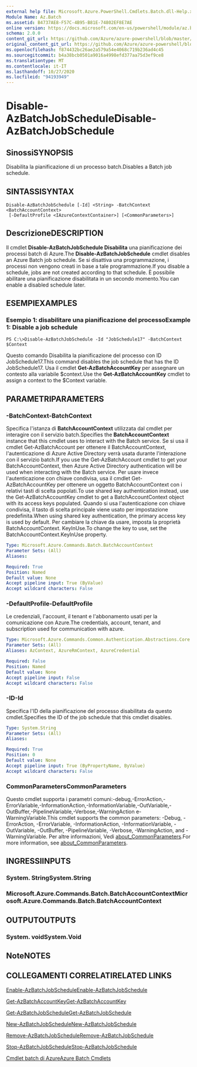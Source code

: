 ```yaml
---
external help file: Microsoft.Azure.PowerShell.Cmdlets.Batch.dll-Help.xml
Module Name: Az.Batch
ms.assetid: B4737AE8-F57C-4B95-B81E-74802EF8E7AE
online version: https://docs.microsoft.com/en-us/powershell/module/az.batch/disable-azbatchjobschedule
schema: 2.0.0
content_git_url: https://github.com/Azure/azure-powershell/blob/master/src/Batch/Batch/help/Disable-AzBatchJobSchedule.md
original_content_git_url: https://github.com/Azure/azure-powershell/blob/master/src/Batch/Batch/help/Disable-AzBatchJobSchedule.md
ms.openlocfilehash: f874432bc26ae2a579a54e4068c719b236ad4c45
ms.sourcegitcommit: b4a38bcb0501a9016a4998efd377aa75d3ef9ce8
ms.translationtype: MT
ms.contentlocale: it-IT
ms.lasthandoff: 10/27/2020
ms.locfileid: "94193949"
---
```

# <span data-ttu-id="f94ee-101">Disable-AzBatchJobSchedule</span><span class="sxs-lookup"><span data-stu-id="f94ee-101">Disable-AzBatchJobSchedule</span></span>

## <span data-ttu-id="f94ee-102">Sinossi</span><span class="sxs-lookup"><span data-stu-id="f94ee-102">SYNOPSIS</span></span>
<span data-ttu-id="f94ee-103">Disabilita la pianificazione di un processo batch.</span><span class="sxs-lookup"><span data-stu-id="f94ee-103">Disables a Batch job schedule.</span></span>

## <span data-ttu-id="f94ee-104">SINTASSI</span><span class="sxs-lookup"><span data-stu-id="f94ee-104">SYNTAX</span></span>

```
Disable-AzBatchJobSchedule [-Id] <String> -BatchContext <BatchAccountContext>
 [-DefaultProfile <IAzureContextContainer>] [<CommonParameters>]
```

## <span data-ttu-id="f94ee-105">Descrizione</span><span class="sxs-lookup"><span data-stu-id="f94ee-105">DESCRIPTION</span></span>
<span data-ttu-id="f94ee-106">Il cmdlet **Disable-AzBatchJobSchedule Disabilita** una pianificazione dei processi batch di Azure.</span><span class="sxs-lookup"><span data-stu-id="f94ee-106">The **Disable-AzBatchJobSchedule** cmdlet disables an Azure Batch job schedule.</span></span>
<span data-ttu-id="f94ee-107">Se si disattiva una programmazione, i processi non vengono creati in base a tale programmazione.</span><span class="sxs-lookup"><span data-stu-id="f94ee-107">If you disable a schedule, jobs are not created according to that schedule.</span></span>
<span data-ttu-id="f94ee-108">È possibile abilitare una pianificazione disabilitata in un secondo momento.</span><span class="sxs-lookup"><span data-stu-id="f94ee-108">You can enable a disabled schedule later.</span></span>

## <span data-ttu-id="f94ee-109">ESEMPI</span><span class="sxs-lookup"><span data-stu-id="f94ee-109">EXAMPLES</span></span>

### <span data-ttu-id="f94ee-110">Esempio 1: disabilitare una pianificazione del processo</span><span class="sxs-lookup"><span data-stu-id="f94ee-110">Example 1: Disable a job schedule</span></span>
```
PS C:\>Disable-AzBatchJobSchedule -Id "JobSchedule17" -BatchContext $Context
```

<span data-ttu-id="f94ee-111">Questo comando Disabilita la pianificazione del processo con ID JobSchedule17.</span><span class="sxs-lookup"><span data-stu-id="f94ee-111">This command disables the job schedule that has the ID JobSchedule17.</span></span>
<span data-ttu-id="f94ee-112">Usa il cmdlet **Get-AzBatchAccountKey** per assegnare un contesto alla variabile $context.</span><span class="sxs-lookup"><span data-stu-id="f94ee-112">Use the **Get-AzBatchAccountKey** cmdlet to assign a context to the $Context variable.</span></span>

## <span data-ttu-id="f94ee-113">PARAMETRI</span><span class="sxs-lookup"><span data-stu-id="f94ee-113">PARAMETERS</span></span>

### <span data-ttu-id="f94ee-114">-BatchContext</span><span class="sxs-lookup"><span data-stu-id="f94ee-114">-BatchContext</span></span>
<span data-ttu-id="f94ee-115">Specifica l'istanza di **BatchAccountContext** utilizzata dal cmdlet per interagire con il servizio batch.</span><span class="sxs-lookup"><span data-stu-id="f94ee-115">Specifies the **BatchAccountContext** instance that this cmdlet uses to interact with the Batch service.</span></span>
<span data-ttu-id="f94ee-116">Se si usa il cmdlet Get-AzBatchAccount per ottenere il BatchAccountContext, l'autenticazione di Azure Active Directory verrà usata durante l'interazione con il servizio batch.</span><span class="sxs-lookup"><span data-stu-id="f94ee-116">If you use the Get-AzBatchAccount cmdlet to get your BatchAccountContext, then Azure Active Directory authentication will be used when interacting with the Batch service.</span></span> <span data-ttu-id="f94ee-117">Per usare invece l'autenticazione con chiave condivisa, usa il cmdlet Get-AzBatchAccountKey per ottenere un oggetto BatchAccountContext con i relativi tasti di scelta popolati.</span><span class="sxs-lookup"><span data-stu-id="f94ee-117">To use shared key authentication instead, use the Get-AzBatchAccountKey cmdlet to get a BatchAccountContext object with its access keys populated.</span></span> <span data-ttu-id="f94ee-118">Quando si usa l'autenticazione con chiave condivisa, il tasto di scelta principale viene usato per impostazione predefinita.</span><span class="sxs-lookup"><span data-stu-id="f94ee-118">When using shared key authentication, the primary access key is used by default.</span></span> <span data-ttu-id="f94ee-119">Per cambiare la chiave da usare, imposta la proprietà BatchAccountContext. KeyInUse.</span><span class="sxs-lookup"><span data-stu-id="f94ee-119">To change the key to use, set the BatchAccountContext.KeyInUse property.</span></span>

```yaml
Type: Microsoft.Azure.Commands.Batch.BatchAccountContext
Parameter Sets: (All)
Aliases:

Required: True
Position: Named
Default value: None
Accept pipeline input: True (ByValue)
Accept wildcard characters: False
```

### <span data-ttu-id="f94ee-120">-DefaultProfile</span><span class="sxs-lookup"><span data-stu-id="f94ee-120">-DefaultProfile</span></span>
<span data-ttu-id="f94ee-121">Le credenziali, l'account, il tenant e l'abbonamento usati per la comunicazione con Azure.</span><span class="sxs-lookup"><span data-stu-id="f94ee-121">The credentials, account, tenant, and subscription used for communication with azure.</span></span>

```yaml
Type: Microsoft.Azure.Commands.Common.Authentication.Abstractions.Core.IAzureContextContainer
Parameter Sets: (All)
Aliases: AzContext, AzureRmContext, AzureCredential

Required: False
Position: Named
Default value: None
Accept pipeline input: False
Accept wildcard characters: False
```

### <span data-ttu-id="f94ee-122">-ID</span><span class="sxs-lookup"><span data-stu-id="f94ee-122">-Id</span></span>
<span data-ttu-id="f94ee-123">Specifica l'ID della pianificazione del processo disabilitata da questo cmdlet.</span><span class="sxs-lookup"><span data-stu-id="f94ee-123">Specifies the ID of the job schedule that this cmdlet disables.</span></span>

```yaml
Type: System.String
Parameter Sets: (All)
Aliases:

Required: True
Position: 0
Default value: None
Accept pipeline input: True (ByPropertyName, ByValue)
Accept wildcard characters: False
```

### <span data-ttu-id="f94ee-124">CommonParameters</span><span class="sxs-lookup"><span data-stu-id="f94ee-124">CommonParameters</span></span>
<span data-ttu-id="f94ee-125">Questo cmdlet supporta i parametri comuni:-debug,-ErrorAction,-ErrorVariable,-InformationAction,-InformationVariable,-OutVariable,-OutBuffer,-PipelineVariable,-Verbose,-WarningAction e-WarningVariable.</span><span class="sxs-lookup"><span data-stu-id="f94ee-125">This cmdlet supports the common parameters: -Debug, -ErrorAction, -ErrorVariable, -InformationAction, -InformationVariable, -OutVariable, -OutBuffer, -PipelineVariable, -Verbose, -WarningAction, and -WarningVariable.</span></span> <span data-ttu-id="f94ee-126">Per altre informazioni, Vedi [about_CommonParameters](http://go.microsoft.com/fwlink/?LinkID=113216).</span><span class="sxs-lookup"><span data-stu-id="f94ee-126">For more information, see [about_CommonParameters](http://go.microsoft.com/fwlink/?LinkID=113216).</span></span>

## <span data-ttu-id="f94ee-127">INGRESSI</span><span class="sxs-lookup"><span data-stu-id="f94ee-127">INPUTS</span></span>

### <span data-ttu-id="f94ee-128">System. String</span><span class="sxs-lookup"><span data-stu-id="f94ee-128">System.String</span></span>

### <span data-ttu-id="f94ee-129">Microsoft.Azure.Commands.Batch.BatchAccountContext</span><span class="sxs-lookup"><span data-stu-id="f94ee-129">Microsoft.Azure.Commands.Batch.BatchAccountContext</span></span>

## <span data-ttu-id="f94ee-130">OUTPUT</span><span class="sxs-lookup"><span data-stu-id="f94ee-130">OUTPUTS</span></span>

### <span data-ttu-id="f94ee-131">System. void</span><span class="sxs-lookup"><span data-stu-id="f94ee-131">System.Void</span></span>

## <span data-ttu-id="f94ee-132">Note</span><span class="sxs-lookup"><span data-stu-id="f94ee-132">NOTES</span></span>

## <span data-ttu-id="f94ee-133">COLLEGAMENTI CORRELATI</span><span class="sxs-lookup"><span data-stu-id="f94ee-133">RELATED LINKS</span></span>

[<span data-ttu-id="f94ee-134">Enable-AzBatchJobSchedule</span><span class="sxs-lookup"><span data-stu-id="f94ee-134">Enable-AzBatchJobSchedule</span></span>](./Enable-AzBatchJobSchedule.md)

[<span data-ttu-id="f94ee-135">Get-AzBatchAccountKey</span><span class="sxs-lookup"><span data-stu-id="f94ee-135">Get-AzBatchAccountKey</span></span>](./Get-AzBatchAccountKey.md)

[<span data-ttu-id="f94ee-136">Get-AzBatchJobSchedule</span><span class="sxs-lookup"><span data-stu-id="f94ee-136">Get-AzBatchJobSchedule</span></span>](./Get-AzBatchJobSchedule.md)

[<span data-ttu-id="f94ee-137">New-AzBatchJobSchedule</span><span class="sxs-lookup"><span data-stu-id="f94ee-137">New-AzBatchJobSchedule</span></span>](./New-AzBatchJobSchedule.md)

[<span data-ttu-id="f94ee-138">Remove-AzBatchJobSchedule</span><span class="sxs-lookup"><span data-stu-id="f94ee-138">Remove-AzBatchJobSchedule</span></span>](./Remove-AzBatchJobSchedule.md)

[<span data-ttu-id="f94ee-139">Stop-AzBatchJobSchedule</span><span class="sxs-lookup"><span data-stu-id="f94ee-139">Stop-AzBatchJobSchedule</span></span>](./Stop-AzBatchJobSchedule.md)

[<span data-ttu-id="f94ee-140">Cmdlet batch di Azure</span><span class="sxs-lookup"><span data-stu-id="f94ee-140">Azure Batch Cmdlets</span></span>](/powershell/module/Az.Batch/)

